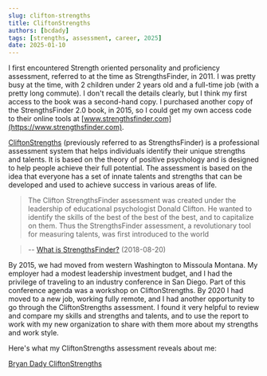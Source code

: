 ```yaml
---
slug: clifton-strengths
title: CliftonStrengths
authors: [bcdady]
tags: [strengths, assessment, career, 2025]
date: 2025-01-10
---
```


I first encountered Strength oriented personality and proficiency assessment, referred to at the time as StrengthsFinder, in 2011. I was pretty busy at the time, with 2 children under 2 years old and a full-time job (with a pretty long commute). I don't recall the details clearly, but I think my first access to the book was a second-hand copy. I purchased another copy of the StrengthsFinder 2.0 book, in 2015, so I could get my own access code to their online tools at [www.strengthsfinder.com](https://www.strengthsfinder.com).

<!-- truncate -->

[CliftonStrengths](https://en.wikipedia.org/wiki/CliftonStrengths) (previously referred to as StrengthsFinder) is a professional assessment system that helps individuals identify their unique strengths and talents. It is based on the theory of positive psychology and is designed to help people achieve their full potential. The assessment is based on the idea that everyone has a set of innate talents and strengths that can be developed and used to achieve success in various areas of life.

> The Clifton StrengthsFinder assessment was created under the leadership of educational psychologist Donald Clifton. He wanted to identify the skills of the best of the best of the best, and to capitalize on them. Thus the StrengthsFinder assessment, a revolutionary tool for measuring talents, was first introduced to the world

> -- [What is StrengthsFinder?](https://newsroom.unl.edu/announce/rsoadvisernews/7858/47596) (2018-08-20)

By 2015, we had moved from western Washington to Missoula Montana. My employer had a modest leadership investment budget, and I had the privilege of traveling to an industry conference in San Diego. Part of this conference agenda was a workshop on CliftonStrengths. By 2020 I had moved to a new job, working fully remote, and I had another opportunity to go through the CliftonStrengths assessment. I found it very helpful to review and compare my skills and strengths and talents, and to use the report to work with my new organization to share with them more about my strengths and work style.

Here's what my CliftonStrengths assessment reveals about me:

[Bryan Dady CliftonStrengths](https://bryandady.com/docs/reference/strengths)
